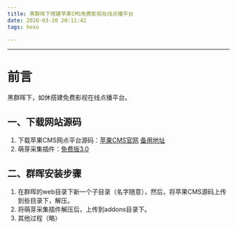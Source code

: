 ```yaml
---
title: 黑群晖下搭建苹果CMS免费影视在线点播平台
date: 2020-03-20 20:11:42
tags: hexo

---
```


---

# 前言

黑群晖下，如休搭建免费影视在线点播平台。

<!---more--->

## 一、下载网站源码

1. 下载苹果CMS网点平台源码：[苹果CMS官网](http://www.maccmsv10.com/)  [备用地址](https://www.lanzous.com/iadrj9i
   )
2. 萌芽采集插件：[免费版3.0](https://www.lanzous.com/iadya3a)

## 二、群晖安装步骤

1. 在群晖的web目录下新一个子目录（名字随意），然后，将苹果CMS源码上传到些目录下，解压。
2. 将萌芽采集插件解压后，上传到addons目录下。
3. 其他过程（略）